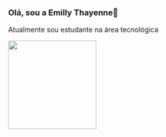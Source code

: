 ### Olá, sou a Emilly Thayenne🤍
<div align="left">
  <p>Atualmente sou estudante na área tecnológica</p>
  <a href="https://github.com/emhyyato">
  <img height="180em" src="https://github-readme-stats.vercel.app/api?username=emhyyato&show_icons=true&theme=midnight-purple&include_all_commits=true&count_private=true"/>
<div>  
  
